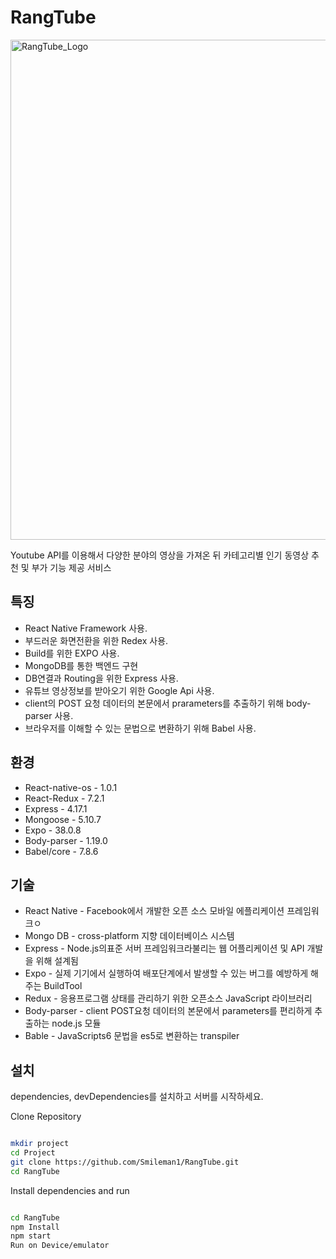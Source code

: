 # RangTube
<img width="800" alt="RangTube_Logo" src="https://user-images.githubusercontent.com/71224672/125310728-d0442780-e36d-11eb-8986-c5688bd594f4.png">

Youtube API를 이용해서 다양한 분야의 영상을 가져온 뒤 카테고리별 인기 동영상 추천 및 부가 기능 제공 서비스

## 특징
- React Native Framework 사용.
- 부드러운 화면전환을 위한 Redex 사용.
- Build를 위한 EXPO 사용.
- MongoDB를 통한 백엔드 구현
- DB연결과 Routing을 위한 Express 사용.
- 유튜브 영상정보를 받아오기 위한 Google Api 사용.
- client의 POST 요청 데이터의 본문에서 prarameters를 추출하기 위해 body-parser 사용.
- 브라우저를 이해할 수 있는 문법으로 변환하기 위해 Babel 사용.

## 환경
- React-native-os - 1.0.1
- React-Redux - 7.2.1
- Express - 4.17.1
- Mongoose - 5.10.7
- Expo - 38.0.8
- Body-parser - 1.19.0
- Babel/core - 7.8.6

## 기술
- React Native - Facebook에서 개발한 오픈 소스 모바일 에플리케이션 프레임워크ㅇ
- Mongo DB - cross-platform 지향 데이터베이스 시스템
- Express - Node.js의표준 서버 프레임워크라불리는 웹 어플리케이션 및 API 개발을 위해 설계됨
- Expo - 실제 기기에서 실행하여 배포단계에서 발생할 수 있는 버그를 예방하게 해주는 BuildTool
- Redux - 응용프로그램 상태를 관리하기 위한 오픈소스 JavaScript 라이브러리
- Body-parser - client POST요청 데이터의 본문에서 parameters를 편리하게 추출하는 node.js 모듈
- Bable - JavaScripts6 문법을 es5로 변환하는 transpiler


## 설치



dependencies, devDependencies를 설치하고 서버를 시작하세요.



Clone Repository

```sh

mkdir project
cd Project
git clone https://github.com/Smileman1/RangTube.git
cd RangTube

```

Install dependencies and run

```sh

cd RangTube
npm Install
npm start
Run on Device/emulator

```
